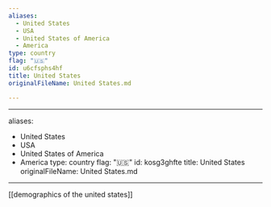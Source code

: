 ```yaml
---
aliases:
  - United States
  - USA
  - United States of America
  - America
type: country
flag: "🇺🇸"
id: u6cfsphs4hf
title: United States
originalFileName: United States.md

---
```


---
aliases:
  - United States
  - USA
  - United States of America
  - America
type: country
flag: "🇺🇸"
id: kosg3ghfte
title: United States
originalFileName: United States.md

---

[[demographics of the united states]]
